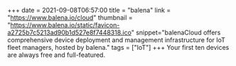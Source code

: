 +++
date = 2021-09-08T06:57:00
title = "balena"
link = "https://www.balena.io/cloud"
thumbnail = "https://www.balena.io/static/favicon-a2725b7c5213ad90b1d527e8f7448318.ico"
snippet="balenaCloud offers comprehensive device deployment and management infrastructure for IoT fleet managers, hosted by balena."
tags = ["IoT"]
+++
Your first ten devices are always
free and full-featured.
